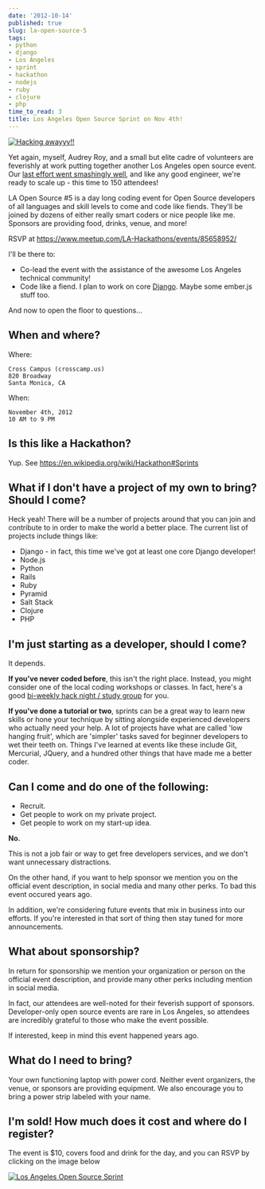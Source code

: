 ```yaml
---
date: '2012-10-14'
published: true
slug: la-open-source-5
tags:
- python
- django
- Los Angeles
- sprint
- hackathon
- nodejs
- ruby
- clojure
- php
time_to_read: 3
title: Los Angeles Open Source Sprint on Nov 4th!
---
```


[![Hacking awayyy!!](images/la_hackathons.jpeg)](https://www.meetup.com/LA-Hackathons/events/85658952/)

Yet again, myself, Audrey Roy, and a small but elite cadre of volunteers
are feverishly at work putting together another Los Angeles open source
event. Our [last effort went smashingly
well](/july-15th-2012-la-open-source-recap.html), and
like any good engineer, we're ready to scale up - this time to 150
attendees!

LA Open Source #5 is a day long coding event for Open Source developers
of all languages and skill levels to come and code like fiends. They'll
be joined by dozens of either really smart coders or nice people like
me. Sponsors are providing food, drinks, venue, and more!

RSVP at <https://www.meetup.com/LA-Hackathons/events/85658952/>

I'll be there to:

-   Co-lead the event with the assistance of the awesome Los Angeles
    technical community!
-   Code like a fiend. I plan to work on core
    [Django](https://djangoproject.com). Maybe some ember.js stuff too.

And now to open the floor to questions...

## When and where?

Where:

    Cross Campus (crosscamp.us)
    820 Broadway
    Santa Monica, CA

When:

    November 4th, 2012
    10 AM to 9 PM

## Is this like a Hackathon?

Yup. See <https://en.wikipedia.org/wiki/Hackathon#Sprints>

## What if I don't have a project of my own to bring? Should I come?

Heck yeah! There will be a number of projects around that you can join
and contribute to in order to make the world a better place. The current
list of projects include things like:

-   Django - in fact, this time we've got at least one core Django
    developer!
-   Node.js
-   Python
-   Rails
-   Ruby
-   Pyramid
-   Salt Stack
-   Clojure
-   PHP

## I'm just starting as a developer, should I come?

It depends.

**If you've never coded before**, this isn't the right place. Instead,
you might consider one of the local coding workshops or classes. In
fact, here's a good [bi-weekly hack night / study
group](https://www.meetup.com/Los-Angeles-Hack-Night/) for you.

**If you've done a tutorial or two**, sprints can be a great way to
learn new skills or hone your technique by sitting alongside experienced
developers who actually need your help. A lot of projects have what are
called 'low hanging fruit', which are 'simpler' tasks saved for
beginner developers to wet their teeth on. Things I've learned at
events like these include Git, Mercurial, JQuery, and a hundred other
things that have made me a better coder.

## Can I come and do one of the following:

-   Recruit.
-   Get people to work on my private project.
-   Get people to work on my start-up idea.

**No.**

This is not a job fair or way to get free developers services, and we
don't want unnecessary distractions.

On the other hand, if you want to help sponsor we mention you on the
official event description, in social media and many other perks. To bad this event occured years ago.

In addition, we're considering future events that mix in business into
our efforts. If you're interested in that sort of thing then stay tuned
for more announcements.

## What about sponsorship?

In return for sponsorship we mention your organization or person on the
official event description, and provide many other perks including
mention in social media.

In fact, our attendees are well-noted for their feverish support of
sponsors. Developer-only open source events are rare in Los Angeles, so
attendees are incredibly grateful to those who make the event possible.

If interested, keep in mind this event happened years ago.

## What do I need to bring?

Your own functioning laptop with power cord. Neither event organizers,
the venue, or sponsors are providing equipment. We also encourage you to
bring a power strip labeled with your name.

## I'm sold! How much does it cost and where do I register?

The event is $10, covers food and drink for the day, and you can RSVP
by clicking on the image below


[![Los Angeles Open Source Sprint](images/7132778527_6e3b49b313_o.png)](https://www.flickr.com/photos/pydanny/7132778527/)

